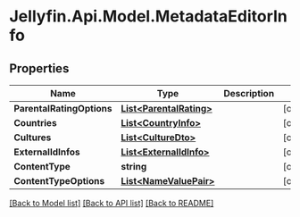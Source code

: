 
# Jellyfin.Api.Model.MetadataEditorInfo

## Properties

Name | Type | Description | Notes
------------ | ------------- | ------------- | -------------
**ParentalRatingOptions** | [**List&lt;ParentalRating&gt;**](ParentalRating.md) |  | [optional] 
**Countries** | [**List&lt;CountryInfo&gt;**](CountryInfo.md) |  | [optional] 
**Cultures** | [**List&lt;CultureDto&gt;**](CultureDto.md) |  | [optional] 
**ExternalIdInfos** | [**List&lt;ExternalIdInfo&gt;**](ExternalIdInfo.md) |  | [optional] 
**ContentType** | **string** |  | [optional] 
**ContentTypeOptions** | [**List&lt;NameValuePair&gt;**](NameValuePair.md) |  | [optional] 

[[Back to Model list]](../README.md#documentation-for-models)
[[Back to API list]](../README.md#documentation-for-api-endpoints)
[[Back to README]](../README.md)


